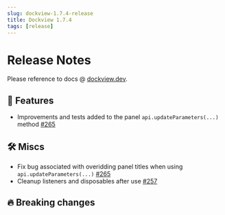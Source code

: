 ```yaml
---
slug: dockview-1.7.4-release
title: Dockview 1.7.4
tags: [release]
---
```


# Release Notes

Please reference to docs @ [dockview.dev](https://dockview.dev).

## 🚀 Features

-   Improvements and tests added to the panel `api.updateParameters(...)` method [#265](https://github.com/mathuo/dockview/pull/265)

## 🛠 Miscs

-   Fix bug associated with overidding panel titles when using `api.updateParameters(...)` [#265](https://github.com/mathuo/dockview/pull/265)
-   Cleanup listeners and disposables after use [#257](https://github.com/mathuo/dockview/pull/257)

## 🔥 Breaking changes
